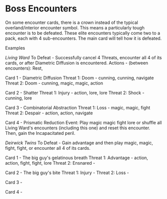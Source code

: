 # Boss Encounters

On some encounter cards, there is a crown instead of the typical overland/interior encounter symbol. This means a particularly tough encounter is to be defeated. These elite encounters typically come two to a pack, each with 4 sub-encounters.
The main card will tell how it is defeated.

Examples

_Living Ward_
To Defeat - Successfully cancel 4 Threats, encounter all 4 of its cards, or after Diametric Diffusion is encountered.
Actions - (between encounters): Rest, 

Card 1 - Diametric Diffusion
Threat 1: Doom - cunning, cunning, navigate
Threat 2: Doom - cunning, magic, magic, action

Card 2 - Shatter
Threat 1: Injury - action, lore, lore
Threat 2: Shock - cunning, lore

Card 3 - Combinatorial Abstraction
Threat 1: Loss - magic, magic, fight
Threat 2: Despair - action, action, navigate

Card 4 - Prismatic Reduction
Event: Play magic magic fight lore or shuffle all Living Ward's encounters (including this one) and reset this encounter. Then, gain the Incapacitated peril.


_Deirwick Twins_
To Defeat - Gain advantage and then play magic, magic, fight, fight, or encounter all 4 of its cards.

Card 1 - The big guy's gelatinous breath
Threat 1: Advantage - action, action, fight, fight, lore
Threat 2: Ensnared - 

Card 2 - The big guy's bite
Threat 1: Injury -
Threat 2: Loss - 

Card 3 -


Card 4 -